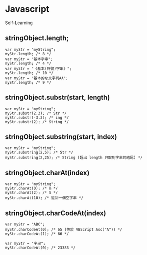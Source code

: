 # Javascript
Self-Learning

## stringObject.length;
```
var myStr = "myString";
myStr.length; /* 8 */
var myStr = "基本字串";
myStr.length; /* 4 */
var myStr = "《基本(符號)字串》";
myStr.length; /* 10 */
var myStr = "基本的な文字列AA";
myStr.length; /* 9 */
```

## stringObject.substr(start, length)
```
var myStr = "myString";
myStr.substr(2,3); /* Str */
myStr.substr(-3,3); /* ing */
myStr.substr(2); /* String */
```

## stringObject.substring(start, index)
```
var myStr = "myString";
myStr.substring(2,5); /* Str */
myStr.substring(2,25); /* String (超出 length 只取到字串的結尾) */
```

## stringObject.charAt(index)
```
var myStr = "myString";
myStr.charAt(0); /* m */
myStr.charAt(2); /* S */
myStr.charAt(10); /* 返回一個空字串 */
```

## stringObject.charCodeAt(index)
```
var myStr = "ABC";
myStr.charCodeAt(0); /* 65 (等於 VBScript Asc("A")) */
myStr.charCodeAt(1); /* 66 */
```
```
var myStr = "字串";
myStr.charCodeAt(0); /* 23383 */
```
